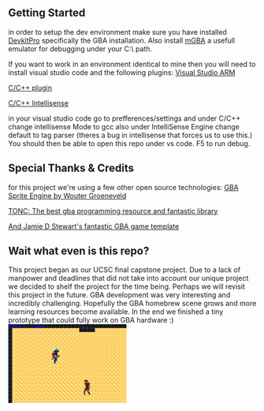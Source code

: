 ## Getting Started
in order to setup the dev environment make sure you have installed [DevkitPro](https://devkitpro.org/) specifically the GBA installation.
Also install [mGBA](https://mgba.io/) a usefull emulator for debugging under your C:\ path.

If you want to work in an environment identical to mine then you will need to install visual studio code and the following plugins: 
[Visual Studio ARM](https://marketplace.visualstudio.com/items?itemName=dan-c-underwood.arm)

[C/C++ plugin](https://marketplace.visualstudio.com/items?itemName=ms-vscode.cpptools)

[C/C++ Intellisense](https://marketplace.visualstudio.com/items?itemName=austin.code-gnu-global)

in your visual studio code go to prefferences/settings and under C/C++ change intellisense Mode to gcc
also under IntelliSense Engine change default to tag parser (theres a bug in intellisense that forces us to use this.)
You should then be able to open this repo under vs code. F5 to run debug.

## Special Thanks & Credits
for this project we're using a few other open source technologies:
[GBA Sprite Engine by Wouter Groeneveld](https://github.com/wgroeneveld/gba-sprite-engine)

[TONC: The best gba programming resource and fantastic library](https://www.coranac.com/projects/tonc/)

[And Jamie D Stewart's fantastic GBA game template](https://github.com/JamieDStewart/GBA_VSCode_Basic)

## Wait what even is this repo?
This project began as our UCSC final capstone project. Due to a lack of manpower and deadlines that did not take into account our unique project we decided to shelf the project for the time being.
Perhaps we will revisit this project in the future. GBA development was very interesting and incredibly challenging. Hopefully the GBA homebrew scene grows and more learning resources become available.
In the end we finished a tiny prototype that could fully work on GBA hardware :)
![Samurai Gameplay](pics/sword.gif)
